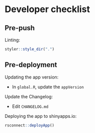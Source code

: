 # Developer checklist  

## Pre-push  

Linting:  
```r
styler::style_dir(".")  
``` 

## Pre-deployment  

Updating the app version:  
- In `global.R`, update the `appVersion`  

Update the Changelog:  
- Edit `CHANGELOG.md`  

Deploying the app to shinyapps.io:  
```r
rsconnect::deployApp()  
``` 
